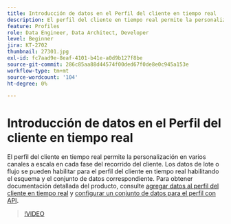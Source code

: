 ```yaml
---
title: Introducción de datos en el Perfil del cliente en tiempo real
description: El perfil del cliente en tiempo real permite la personalización en varios canales a escala en cada fase del recorrido del cliente. Los datos de lote o flujo se pueden habilitar para el perfil del cliente en tiempo real habilitando el esquema y el conjunto de datos correspondiente.
feature: Profiles
role: Data Engineer, Data Architect, Developer
level: Beginner
jira: KT-2702
thumbnail: 27301.jpg
exl-id: fc7aad9e-8eaf-4101-b41e-a0d9b127f8be
source-git-commit: 286c85aa88d44574f00ded67f0de8e0c945a153e
workflow-type: tm+mt
source-wordcount: '104'
ht-degree: 0%

---
```


# Introducción de datos en el Perfil del cliente en tiempo real

El perfil del cliente en tiempo real permite la personalización en varios canales a escala en cada fase del recorrido del cliente. Los datos de lote o flujo se pueden habilitar para el perfil del cliente en tiempo real habilitando el esquema y el conjunto de datos correspondiente. Para obtener documentación detallada del producto, consulte [agregar datos al perfil del cliente en tiempo real](https://experienceleague.adobe.com/docs/experience-platform/profile/tutorials/add-profile-data.html?lang=es) y [configurar un conjunto de datos para el perfil con API](https://experienceleague.adobe.com/docs/experience-platform/profile/tutorials/dataset-configuration.html?lang=es).

>[!VIDEO](https://video.tv.adobe.com/v/27301?learn=on&enablevpops)
